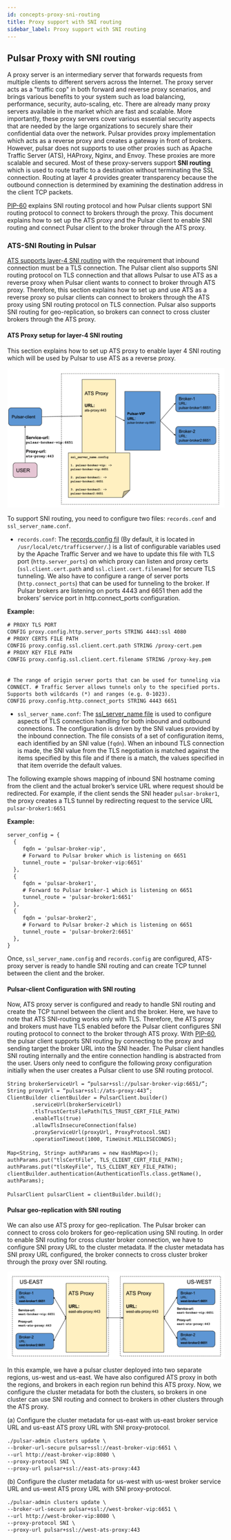```yaml
---
id: concepts-proxy-sni-routing
title: Proxy support with SNI routing
sidebar_label: Proxy support with SNI routing
---
```


## Pulsar Proxy with SNI routing

A proxy server is an intermediary server that forwards requests from multiple clients to different servers across the Internet. The proxy server acts as a "traffic cop" in both forward and reverse proxy scenarios, and brings various benefits to your system such as load balancing, performance, security, auto-scaling, etc. There are already many proxy servers available in the market which are fast and scalable. More importantly, these proxy servers cover various essential security aspects that are needed by the large organizations to securely share their confidential data over the network. Pulsar provides proxy implementation which acts as a reverse proxy and creates a gateway in front of brokers. However, pulsar does not supports to use other proxies such as Apache Traffic Server (ATS), HAProxy, Nginx, and Envoy. These proxies are more scalable and secured. Most of these proxy-servers support **SNI routing** which is used to route traffic to a destination without terminating the SSL connection. Routing at layer 4 provides greater transparency because the outbound connection is determined by examining the destination address in the client TCP packets.

[PIP-60](https://github.com/apache/pulsar/wiki/PIP-60:-Support-Proxy-server-with-SNI-routing) explains SNI routing protocol and how Pulsar clients support SNI routing protocol to connect to brokers through the proxy. This document explains how to set up the ATS proxy and the Pulsar client to enable SNI routing and connect Pulsar client to the broker through the ATS proxy.

### ATS-SNI Routing in Pulsar
[ATS supports layer-4 SNI routing](https://docs.trafficserver.apache.org/en/latest/admin-guide/layer-4-routing.en.html) with the requirement that inbound connection must be a TLS connection. The Pulsar client also supports SNI routing protocol on TLS connection and that allows Pulsar to use ATS as a reverse proxy when Pulsar client wants to connect to broker through ATS proxy. Therefore, this section explains how to set up and use ATS as a reverse proxy so pulsar clients can connect to brokers through the ATS proxy using SNI routing protocol on TLS connection. Pulsar also supports SNI routing for geo-replication, so brokers can connect to cross cluster brokers through the ATS proxy.


#### ATS Proxy setup for layer-4 SNI routing

This section explains how to set up ATS proxy to enable layer 4 SNI routing which will be used by Pulsar to use ATS as a reverse proxy.


![Pulsar client SNI](assets/pulsar-sni-client.png)

To  support SNI routing, you need to configure two files: `records.conf` and `ssl_server_name.conf`.


- `records.conf`: 
The [records.config fil](https://docs.trafficserver.apache.org/en/latest/admin-guide/files/records.config.en.html) (By default, it is located in `/usr/local/etc/trafficserver/`.) is a list of configurable variables used by the Apache Traffic Server and we have to update this file with TLS port (`http.server_ports`) on which proxy can listen and proxy certs (`ssl.client.cert.path` and `ssl.client.cert.filename`) for secure TLS tunneling. We also have to configure a range of server ports (`http.connect_ports`) that can be used for tunneling to the broker. If Pulsar brokers are listening on ports 4443 and 6651 then add the brokers’ service port in http.connect_ports configuration.

**Example:**

```
# PROXY TLS PORT
CONFIG proxy.config.http.server_ports STRING 4443:ssl 4080
# PROXY CERTS FILE PATH
CONFIG proxy.config.ssl.client.cert.path STRING /proxy-cert.pem
# PROXY KEY FILE PATH
CONFIG proxy.config.ssl.client.cert.filename STRING /proxy-key.pem


# The range of origin server ports that can be used for tunneling via CONNECT. # Traffic Server allows tunnels only to the specified ports. Supports both wildcards (*) and ranges (e.g. 0-1023).
CONFIG proxy.config.http.connect_ports STRING 4443 6651
```

- `ssl_server_name.conf`: 
The [ssl_server_name file](https://docs.trafficserver.apache.org/en/8.0.x/admin-guide/files/ssl_server_name.yaml.en.html) is used to configure aspects of TLS connection handling for both inbound and outbound connections. The configuration is driven by the SNI values provided by the inbound connection. The file consists of a set of configuration items, each identified by an SNI value (`fqdn`). When an inbound TLS connection is made, the SNI value from the TLS negotiation is matched against the items specified by this file and if there is a match, the values specified in that item override the default values. 

The following example shows mapping of inbound SNI hostname coming from the client and the actual broker’s service URL where request should be redirected. For example, if the client sends the SNI header `pulsar-broker1`, the  proxy creates a TLS tunnel by redirecting request to the service URL `pulsar-broker1:6651` 

**Example:**

```
server_config = {
  {
     fqdn = 'pulsar-broker-vip',
     # Forward to Pulsar broker which is listening on 6651
     tunnel_route = 'pulsar-broker-vip:6651'
  },
  {
     fqdn = 'pulsar-broker1',
     # Forward to Pulsar broker-1 which is listening on 6651
     tunnel_route = 'pulsar-broker1:6651'
  },
  {
     fqdn = 'pulsar-broker2',
     # Forward to Pulsar broker-2 which is listening on 6651
     tunnel_route = 'pulsar-broker2:6651'
  },
}
```
Once, `ssl_server_name.config` and `records.config` are configured, ATS-proxy server is ready to handle SNI routing and can create TCP tunnel between the client and the broker.

#### Pulsar-client Configuration with SNI routing

Now, ATS proxy server is configured and ready to handle SNI routing and create the TCP tunnel between the client and the broker. Here, we have to note that ATS SNI-routing works only with TLS. Therefore, the ATS proxy and brokers must have TLS enabled before the Pulsar client configures SNI routing protocol to connect to the broker through ATS proxy. With [PIP-60](https://github.com/apache/pulsar/wiki/PIP-60:-Support-Proxy-server-with-SNI-routing), the pulsar client supports SNI routing by connecting to the proxy and sending target the broker URL into the SNI header. The Pulsar client handles SNI routing internally and the entire connection handling is abstracted from the user. Users only need to configure the following proxy configuration initially when the user creates a Pulsar client to use SNI routing protocol.

```
String brokerServiceUrl = “pulsar+ssl://pulsar-broker-vip:6651/”;
String proxyUrl = “pulsar+ssl://ats-proxy:443”;
ClientBuilder clientBuilder = PulsarClient.builder()
		.serviceUrl(brokerServiceUrl)
        .tlsTrustCertsFilePath(TLS_TRUST_CERT_FILE_PATH)
        .enableTls(true)
        .allowTlsInsecureConnection(false)
        .proxyServiceUrl(proxyUrl, ProxyProtocol.SNI)
        .operationTimeout(1000, TimeUnit.MILLISECONDS);

Map<String, String> authParams = new HashMap<>();
authParams.put("tlsCertFile", TLS_CLIENT_CERT_FILE_PATH);
authParams.put("tlsKeyFile", TLS_CLIENT_KEY_FILE_PATH);
clientBuilder.authentication(AuthenticationTls.class.getName(), authParams);

PulsarClient pulsarClient = clientBuilder.build();
```

#### Pulsar geo-replication with SNI routing

We can also use ATS proxy for geo-replication. The Pulsar broker can connect to cross colo brokers for geo-replication using SNI routing. In order to enable SNI routing for cross cluster broker connection, we have to configure SNI proxy URL to the cluster metadata. If the cluster metadata has SNI proxy URL configured, the broker connects to cross cluster broker through the proxy over SNI routing.

![Pulsar client SNI](assets/pulsar-sni-geo.png)

In this example, we have a pulsar cluster deployed into two separate regions, us-west and us-east. We have also configured ATS proxy in both the regions, and brokers in each region run behind this ATS proxy. Now, we configure the cluster metadata for both the clusters, so brokers in one cluster can use SNI routing and connect to brokers in other clusters through the ATS proxy.

(a) Configure the cluster metadata for us-east with us-east broker service URL and us-east ATS proxy URL with SNI proxy-protocol.

```
./pulsar-admin clusters update \
--broker-url-secure pulsar+ssl://east-broker-vip:6651 \
--url http://east-broker-vip:8080 \
--proxy-protocol SNI \
--proxy-url pulsar+ssl://east-ats-proxy:443
```

(b) Configure the cluster metadata for us-west with us-west broker service URL and us-west ATS proxy URL with SNI proxy-protocol.

```
./pulsar-admin clusters update \
--broker-url-secure pulsar+ssl://west-broker-vip:6651 \
--url http://west-broker-vip:8080 \
--proxy-protocol SNI \
--proxy-url pulsar+ssl://west-ats-proxy:443
```

